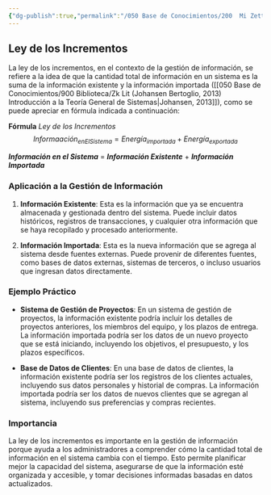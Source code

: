 ```yaml
---
{"dg-publish":true,"permalink":"/050 Base de Conocimientos/200  Mi Zettelkasten/100 Docencia/Org1/2025/Clase 07 Elementos de un Sistema (Corriente de Entrada)/Zk Sistemas (Ley de los Incrementos)/","tags":["digitalGarden"]}
---
```


## Ley de los Incrementos

La ley de los incrementos, en el contexto de la gestión de información, se refiere a la idea de que la cantidad total de información en un sistema es la suma de la información existente y la información importada ([[050 Base de Conocimientos/900 Biblioteca/Zk Lit (Johansen Bertoglio, 2013) Introducción a la Teoría General de Sistemas\|Johansen, 2013]]), como se puede apreciar en fórmula indicada a continuación:

**Fórmula**
_Ley de los Incrementos_
$$ 
Informaación_{enElSistema} = Energía_{importada} + Energía_{exportada}
$$

**_Información en el Sistema_** = **_Información Existente_** + **_Información Importada_**

### Aplicación a la Gestión de Información

1. **Información Existente**: Esta es la información que ya se encuentra almacenada y gestionada dentro del sistema. Puede incluir datos históricos, registros de transacciones, y cualquier otra información que se haya recopilado y procesado anteriormente.

2. **Información Importada**: Esta es la nueva información que se agrega al sistema desde fuentes externas. Puede provenir de diferentes fuentes, como bases de datos externas, sistemas de terceros, o incluso usuarios que ingresan datos directamente.

### Ejemplo Práctico

- **Sistema de Gestión de Proyectos**: En un sistema de gestión de proyectos, la información existente podría incluir los detalles de proyectos anteriores, los miembros del equipo, y los plazos de entrega. La información importada podría ser los datos de un nuevo proyecto que se está iniciando, incluyendo los objetivos, el presupuesto, y los plazos específicos.

- **Base de Datos de Clientes**: En una base de datos de clientes, la información existente podría ser los registros de los clientes actuales, incluyendo sus datos personales y historial de compras. La información importada podría ser los datos de nuevos clientes que se agregan al sistema, incluyendo sus preferencias y compras recientes.

### Importancia

La ley de los incrementos es importante en la gestión de información porque ayuda a los administradores a comprender cómo la cantidad total de información en el sistema cambia con el tiempo. Esto permite planificar mejor la capacidad del sistema, asegurarse de que la información esté organizada y accesible, y tomar decisiones informadas basadas en datos actualizados.